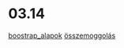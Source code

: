 # 03.14
[boostrap_alapok](https://hegyiandras.github.io/03.14/boostrap_alapok.html)
[összemoggolás](https://hegyiandras.github.io/03.14/összemoggolás.html)
